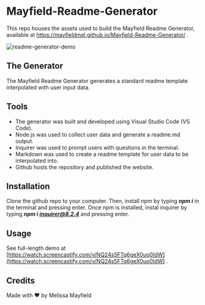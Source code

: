 # Mayfield-Readme-Generator

This repo houses the assets used to build the Mayfield Readme Generator, available at https://mayfieldmel.github.io/Mayfield-Readme-Generator/ .

![readme-generator-demo](#)

## The Generator

The Mayfield Readme Generator generates a standard readme template interpolated with user input data.

## Tools

* The generator was built and developed using Visual Studio Code (VS Code). 
* Node.js was used to collect user data and generate a readme.md output.
* Inquirer was used to prompt users with questions in the terminal.
* Markdown was used to create a readme template for user data to be interpolated into.
* Github hosts the repository and published the website.

## Installation

Clone the github repo to your computer. Then, install npm by typing ***npm i*** in the terminal and pressing enter. Once npm is installed, instal inquirer by typing ***npm i inquirer@8.2.4*** and pressing enter.

## Usage

See full-length demo at [https://watch.screencastify.com/v/NQ24s5FTq6geX0uo0IdW](https://watch.screencastify.com/v/NQ24s5FTq6geX0uo0IdW) .

## Credits

Made with ❤️ by Melissa Mayfield
